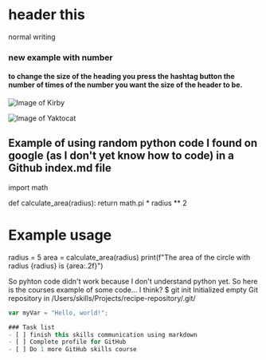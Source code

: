 # header this
normal writing
### new example with number
#### to change the size of the heading you press the hashtag button the number of times of the number you want the size of the header to be.
![Image of Kirby](https://www.pngplay.com/wp-content/uploads/9/Kirby-No-Background.png)

![Image of Yaktocat](https://octodex.github.com/images/yaktocat.png)

## Example of using random python code I found on google (as I don't yet know how to code) in a Github index.md file 
import math

def calculate_area(radius):
    return math.pi * radius ** 2

# Example usage
radius = 5
area = calculate_area(radius)
print(f"The area of the circle with radius {radius} is {area:.2f}")

So pyhton code didn't work because I don't understand python yet. So here is the courses example of some code... I think?
$ git init
Initialized empty Git repository in /Users/skills/Projects/recipe-repository/.git/

``` javascript
var myVar = "Hello, world!";

### Task list
- [ ] finish this skills communication using markdown
- [ ] Complete profile for GitHub
- [ ] Do 1 more GitHub skills course
